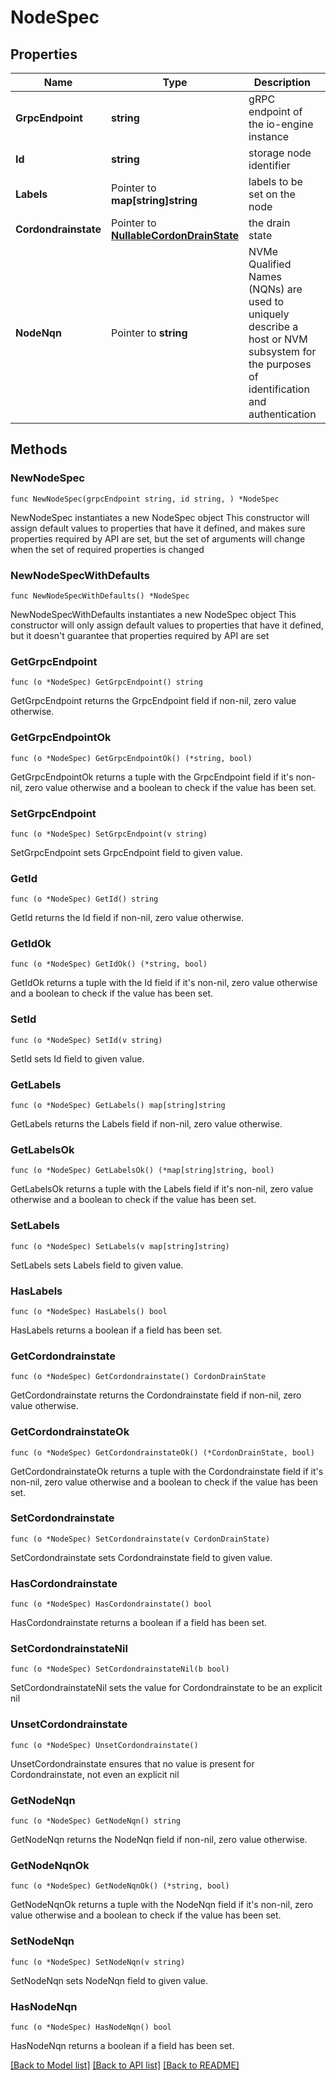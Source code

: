 # NodeSpec

## Properties

Name | Type | Description | Notes
------------ | ------------- | ------------- | -------------
**GrpcEndpoint** | **string** | gRPC endpoint of the io-engine instance | 
**Id** | **string** | storage node identifier | 
**Labels** | Pointer to **map[string]string** | labels to be set on the node | [optional] 
**Cordondrainstate** | Pointer to [**NullableCordonDrainState**](CordonDrainState.md) | the drain state | [optional] 
**NodeNqn** | Pointer to **string** | NVMe Qualified Names (NQNs) are used to uniquely describe a host or NVM subsystem for the purposes of identification and authentication | [optional] 

## Methods

### NewNodeSpec

`func NewNodeSpec(grpcEndpoint string, id string, ) *NodeSpec`

NewNodeSpec instantiates a new NodeSpec object
This constructor will assign default values to properties that have it defined,
and makes sure properties required by API are set, but the set of arguments
will change when the set of required properties is changed

### NewNodeSpecWithDefaults

`func NewNodeSpecWithDefaults() *NodeSpec`

NewNodeSpecWithDefaults instantiates a new NodeSpec object
This constructor will only assign default values to properties that have it defined,
but it doesn't guarantee that properties required by API are set

### GetGrpcEndpoint

`func (o *NodeSpec) GetGrpcEndpoint() string`

GetGrpcEndpoint returns the GrpcEndpoint field if non-nil, zero value otherwise.

### GetGrpcEndpointOk

`func (o *NodeSpec) GetGrpcEndpointOk() (*string, bool)`

GetGrpcEndpointOk returns a tuple with the GrpcEndpoint field if it's non-nil, zero value otherwise
and a boolean to check if the value has been set.

### SetGrpcEndpoint

`func (o *NodeSpec) SetGrpcEndpoint(v string)`

SetGrpcEndpoint sets GrpcEndpoint field to given value.


### GetId

`func (o *NodeSpec) GetId() string`

GetId returns the Id field if non-nil, zero value otherwise.

### GetIdOk

`func (o *NodeSpec) GetIdOk() (*string, bool)`

GetIdOk returns a tuple with the Id field if it's non-nil, zero value otherwise
and a boolean to check if the value has been set.

### SetId

`func (o *NodeSpec) SetId(v string)`

SetId sets Id field to given value.


### GetLabels

`func (o *NodeSpec) GetLabels() map[string]string`

GetLabels returns the Labels field if non-nil, zero value otherwise.

### GetLabelsOk

`func (o *NodeSpec) GetLabelsOk() (*map[string]string, bool)`

GetLabelsOk returns a tuple with the Labels field if it's non-nil, zero value otherwise
and a boolean to check if the value has been set.

### SetLabels

`func (o *NodeSpec) SetLabels(v map[string]string)`

SetLabels sets Labels field to given value.

### HasLabels

`func (o *NodeSpec) HasLabels() bool`

HasLabels returns a boolean if a field has been set.

### GetCordondrainstate

`func (o *NodeSpec) GetCordondrainstate() CordonDrainState`

GetCordondrainstate returns the Cordondrainstate field if non-nil, zero value otherwise.

### GetCordondrainstateOk

`func (o *NodeSpec) GetCordondrainstateOk() (*CordonDrainState, bool)`

GetCordondrainstateOk returns a tuple with the Cordondrainstate field if it's non-nil, zero value otherwise
and a boolean to check if the value has been set.

### SetCordondrainstate

`func (o *NodeSpec) SetCordondrainstate(v CordonDrainState)`

SetCordondrainstate sets Cordondrainstate field to given value.

### HasCordondrainstate

`func (o *NodeSpec) HasCordondrainstate() bool`

HasCordondrainstate returns a boolean if a field has been set.

### SetCordondrainstateNil

`func (o *NodeSpec) SetCordondrainstateNil(b bool)`

 SetCordondrainstateNil sets the value for Cordondrainstate to be an explicit nil

### UnsetCordondrainstate
`func (o *NodeSpec) UnsetCordondrainstate()`

UnsetCordondrainstate ensures that no value is present for Cordondrainstate, not even an explicit nil
### GetNodeNqn

`func (o *NodeSpec) GetNodeNqn() string`

GetNodeNqn returns the NodeNqn field if non-nil, zero value otherwise.

### GetNodeNqnOk

`func (o *NodeSpec) GetNodeNqnOk() (*string, bool)`

GetNodeNqnOk returns a tuple with the NodeNqn field if it's non-nil, zero value otherwise
and a boolean to check if the value has been set.

### SetNodeNqn

`func (o *NodeSpec) SetNodeNqn(v string)`

SetNodeNqn sets NodeNqn field to given value.

### HasNodeNqn

`func (o *NodeSpec) HasNodeNqn() bool`

HasNodeNqn returns a boolean if a field has been set.


[[Back to Model list]](../README.md#documentation-for-models) [[Back to API list]](../README.md#documentation-for-api-endpoints) [[Back to README]](../README.md)


